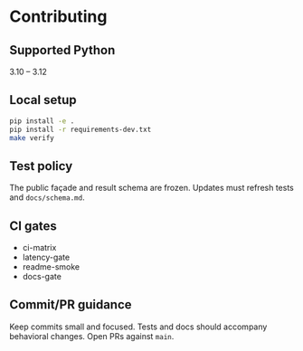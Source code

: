 # Contributing

## Supported Python

3.10 – 3.12

## Local setup

```bash
pip install -e .
pip install -r requirements-dev.txt
make verify
```

## Test policy

The public façade and result schema are frozen. Updates must refresh tests and `docs/schema.md`.

## CI gates

- ci-matrix
- latency-gate
- readme-smoke
- docs-gate

## Commit/PR guidance

Keep commits small and focused. Tests and docs should accompany behavioral changes. Open PRs against `main`.
